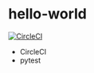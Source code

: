 # hello-world

[![CircleCI](https://dl.circleci.com/status-badge/img/gh/wwmx/hello-world/tree/main.svg?style=svg)](https://dl.circleci.com/status-badge/redirect/gh/wwmx/hello-world/tree/main)

* CircleCI
* pytest
